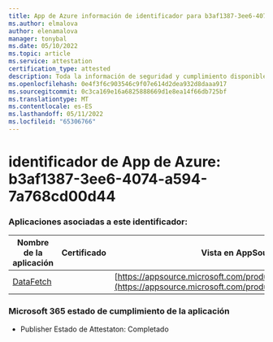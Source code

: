 ```yaml
---
title: App de Azure información de identificador para b3af1387-3ee6-4074-a594-7a768cd00d44
ms.author: elmalova
author: elenamalova
manager: tonybal
ms.date: 05/10/2022
ms.topic: article
ms.service: attestation
certification_type: attested
description: Toda la información de seguridad y cumplimiento disponible para b3af1387-3ee6-4074-a594-7a768cd00d44.
ms.openlocfilehash: 0e4f3f6c903546c9f07e614d2dea932d8daaa917
ms.sourcegitcommit: 0c3ca169e16a6825888669d1e8ea14f66db725bf
ms.translationtype: MT
ms.contentlocale: es-ES
ms.lasthandoff: 05/11/2022
ms.locfileid: "65306766"
---
```

# <a name="azure-app-id-b3af1387-3ee6-4074-a594-7a768cd00d44"></a>identificador de App de Azure: b3af1387-3ee6-4074-a594-7a768cd00d44


### <a name="apps-associated-with-this-id"></a>Aplicaciones asociadas a este identificador:
| **Nombre de la aplicación** | **Certificado** | **Vista en AppSource** |
|--------------|---------------|-----------------------|
| [DataFetch](../forward/WA200003961.md) |  | [https://appsource.microsoft.com/product/office/WA200003961](https://appsource.microsoft.com/product/office/WA200003961) |

### <a name="microsoft-365-app-compliance-status"></a>Microsoft 365 estado de cumplimiento de la aplicación
- Publisher Estado de Attestaton: Completado
